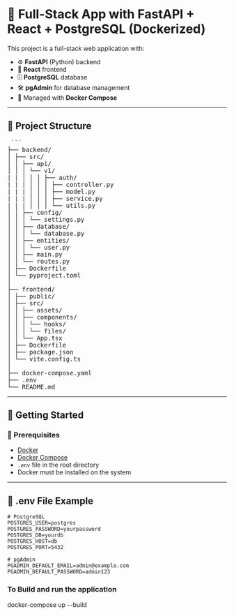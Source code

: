 # 🐳 Full-Stack App with FastAPI + React + PostgreSQL (Dockerized)

This project is a full-stack web application with:

- ⚙️ **FastAPI** (Python) backend
- 🎨 **React** frontend
- 🗄️ **PostgreSQL** database
- 🛠️ **pgAdmin** for database management
- 🐳 Managed with **Docker Compose**

---

## 📁 Project Structure

<pre> ```
├── backend/
│ ├── src/
│ │ ├── api/
│ │ │ └── v1/
| | │ │ │ ├── auth/
| | | │ │ │ ├── controller.py
| | | │ │ │ ├── model.py
| | | │ │ │ ├── service.py
| | | │ │ │ └── utils.py
│ │ ├── config/
│ │ │ └── settings.py
│ │ ├── database/
│ │ │ └── database.py
│ │ ├── entities/
│ │ │ └── user.py
│ │ ├── main.py
│ │ └── routes.py
│ ├── Dockerfile
│ └── pyproject.toml
│
├── frontend/
│ ├── public/
│ ├── src/
│ │ ├── assets/
│ │ ├── components/
│ │ │ └── hooks/
│ │ │ └── files/
│ │ └── App.tsx
│ ├── Dockerfile
│ ├── package.json
│ └── vite.config.ts
│
├── docker-compose.yaml
├── .env
└── README.md
</pre>

---

## 🚀 Getting Started

### 🔧 Prerequisites

- [Docker](https://www.docker.com/)
- [Docker Compose](https://docs.docker.com/compose/)
- `.env` file in the root directory
- Docker must be installed on the system

---

## 📄 .env File Example

```env
# PostgreSQL
POSTGRES_USER=postgres
POSTGRES_PASSWORD=yourpassword
POSTGRES_DB=yourdb
POSTGRES_HOST=db
POSTGRES_PORT=5432

# pgAdmin
PGADMIN_DEFAULT_EMAIL=admin@example.com
PGADMIN_DEFAULT_PASSWORD=admin123
```

### To Build and run the application

docker-compose up --build
